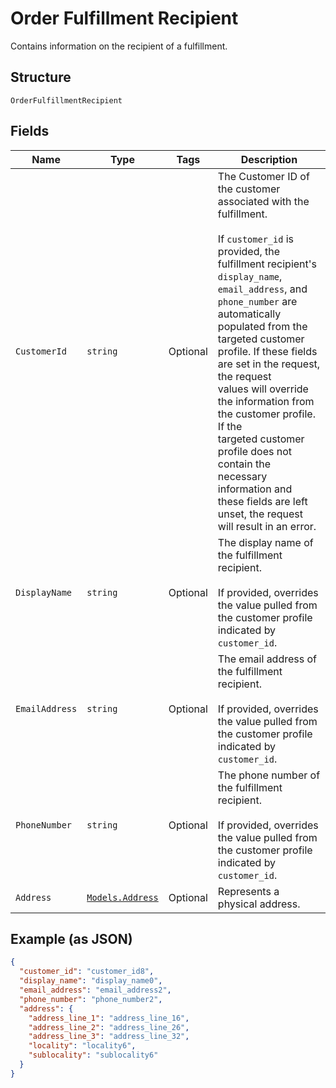 
# Order Fulfillment Recipient

Contains information on the recipient of a fulfillment.

## Structure

`OrderFulfillmentRecipient`

## Fields

| Name | Type | Tags | Description |
|  --- | --- | --- | --- |
| `CustomerId` | `string` | Optional | The Customer ID of the customer associated with the fulfillment.<br><br>If `customer_id` is provided, the fulfillment recipient's `display_name`,<br>`email_address`, and `phone_number` are automatically populated from the<br>targeted customer profile. If these fields are set in the request, the request<br>values will override the information from the customer profile. If the<br>targeted customer profile does not contain the necessary information and<br>these fields are left unset, the request will result in an error. |
| `DisplayName` | `string` | Optional | The display name of the fulfillment recipient.<br><br>If provided, overrides the value pulled from the customer profile indicated by `customer_id`. |
| `EmailAddress` | `string` | Optional | The email address of the fulfillment recipient.<br><br>If provided, overrides the value pulled from the customer profile indicated by `customer_id`. |
| `PhoneNumber` | `string` | Optional | The phone number of the fulfillment recipient.<br><br>If provided, overrides the value pulled from the customer profile indicated by `customer_id`. |
| `Address` | [`Models.Address`](/doc/models/address.md) | Optional | Represents a physical address. |

## Example (as JSON)

```json
{
  "customer_id": "customer_id8",
  "display_name": "display_name0",
  "email_address": "email_address2",
  "phone_number": "phone_number2",
  "address": {
    "address_line_1": "address_line_16",
    "address_line_2": "address_line_26",
    "address_line_3": "address_line_32",
    "locality": "locality6",
    "sublocality": "sublocality6"
  }
}
```

